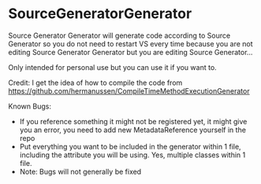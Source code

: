 # SourceGeneratorGenerator
Source Generator Generator will generate code according to Source Generator so you do not need to restart VS every time because you are not editing Source Generator Generator but you are editing Source Generator...

Only intended for personal use but you can use it if you want to.

Credit: I get the idea of how to compile the code from https://github.com/hermanussen/CompileTimeMethodExecutionGenerator

Known Bugs:
* If you reference something it might not be registered yet, it might give you an error, you need to add new MetadataReference yourself in the repo
* Put everything you want to be included in the generator within 1 file, including the attribute you will be using. Yes, multiple classes within 1 file.
* Note: Bugs will not generally be fixed

